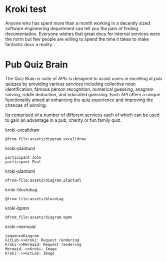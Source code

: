 # Kroki test

Anyone who has spent more than a month working in a decently sized software engineering department
can tell you the pain of finding documentation. Everyone wishes that great docs for internal
services were the norm but few people are willing to spend the time it takes to make fantastic
docs a reality.

# Pub Quiz Brain

The Quiz Brain is suite of APIs is designed to assist users in excelling at pub quizzes by providing various services including collective noun identification, famous person recognition, numerical guessing, anagram solving, riddle deduction, and educated guessing. Each API offers a unique functionality aimed at enhancing the quiz experience and improving the chances of winning.

Its comprised of a number of different services each of which can be used to gain an advantage in a pub, charity or fun family quiz.

kroki-excalidraw
```kroki-excalidraw
@from_file:assets/diagram.excalidraw
```

kroki-plantuml
```kroki-plantuml
participant John
participant Paul
```


kroki-plantuml
```kroki-plantuml
@from-file:assets/diagram.plantuml
```

kroki-blockdiag
```kroki-blockdiag
@from-file:assets/blocdiag
```

kroki-bpmn
```kroki-bpmn
@from_file:assets/diagram.bpmn
```

kroki-mermaid
```kroki-mermaid
sequenceDiagram
GitLab->>Kroki: Request rendering
Kroki->>Mermaid: Request rendering
Mermaid-->>Kroki: Image
Kroki-->>GitLab: Image
```
